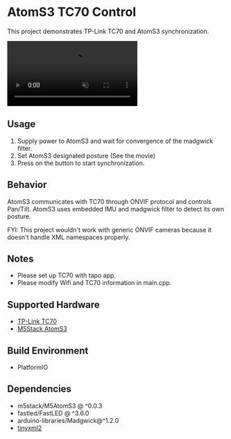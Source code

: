 # AtomS3 TC70 Control

This project demonstrates TP-Link TC70 and AtomS3 synchronization.

<div><video controls src="./onvif_sync.mp4" muted="false"></video></div>

## Usage

1. Supply power to AtomS3 and wait for convergence of the madgwick filter.
2. Set AtomS3 designated posture (See the movie)
3. Press on the button to start synchronization.

## Behavior

AtomS3 communicates with TC70 through ONVIF protocol and controls Pan/Tilt. AtomS3 uses embedded IMU and madgwick filter to detect its own posture.

FYI: This project wouldn't work with generic ONVIF cameras because it doesn't handle XML namespaces properly.

## Notes

* Please set up TC70 with tapo app.
* Please modify Wifi and TC70 information in main.cpp.

## Supported Hardware

* [TP-Link TC70](https://www.tp-link.com/en/home-networking/cloud-camera/tc70/)
* [M5Stack AtomS3](https://docs.m5stack.com/en/core/AtomS3)

## Build Environment

* PlatformIO

## Dependencies

* m5stack/M5AtomS3 @ ^0.0.3
* fastled/FastLED @ ^3.6.0
* arduino-libraries/Madgwick@^1.2.0
* [tinyxml2](https://github.com/leethomason/tinyxml2.git)
